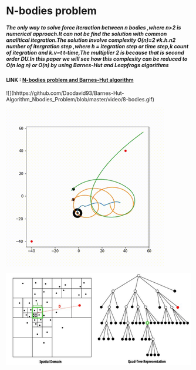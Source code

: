 # N-bodies problem




##### The only way to solve force iteraction between n bodies ,where n>2 is numerical approach.It can not be find the solution with common analitical itegration.The solution involve complexity O(n)=2∗k.h.n2 number of itergration step ,where h = itegration step or time step,k count of itegration and k.v=t t-time,The multiplier 2 is because that is second order DU.In this paper we will see how this complexity can be reduced to O(n log n) or O(n) by using Barnes-Hut and Leapfrogs algorithms
#### LINK :  <a color='blue' href="https://nbviewer.jupyter.org/github/Daodavid93/N_BODY_PROBLEM_Barnes-Hut-ALGORITAM/blob/master/n-bodies-project.ipynb">N-bodies problem and Barnes-Hut algorithm 
</a>
![](hhttps://github.com/Daodavid93/Barnes-Hut-Algorithm_Nbodies_Problem/blob/master/video/8-bodies.gif)

![](https://github.com/Daodavid93/Barnes-Hut-Algorithm_Nbodies_Problem/blob/master/video/3-bodies.gif)

![alt text](https://github.com/Daodavid93/Barnes-Hut-Algorithm_Nbodies_Problem/blob/master/sources/18_1.jpg)

